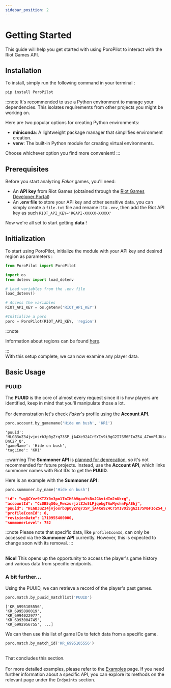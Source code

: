 ```yaml
---
sidebar_position: 2
---
```


# Getting Started

This guide will help you get started with using PoroPilot to interact with the Riot Games API.


## Installation

To install, simply run the following command in your terminal :

```bash
pip install PoroPilot
```

:::note
It's recommended to use a Python environment to manage your dependencies. This isolates requirements from other projects you might be working on.

Here are two popular options for creating Python environments:

- **miniconda**: A lightweight package manager that simplifies environment creation.
- **venv**: The built-in Python module for creating virtual environments.

Choose whichever option you find more convenient!
:::

## Prerequisites

Before you start analyzing *Faker* games, you'll need:

- An **API key** from Riot Games (obtained through the [Riot Games Developer Portal](https://developer.riotgames.com/))
- An **.env file** to store your API key and other sensitive data. you can simply create a ```file.txt``` file and rename it to ```.env```, then add the Riot API key as such ```RIOT_API_KEY='RGAPI-XXXXX-XXXXX'```

Now we're all set to start getting **data** !

## Initialization

To start using PoroPilot, initialize the module with your API key and desired region as parameters :

```python
from PoroPilot import PoroPilot

import os
from dotenv import load_dotenv

# Load variables from the .env file
load_dotenv()

# Access the variables
RIOT_API_KEY = os.getenv('RIOT_API_KEY')

#Initialize a poro
poro = PoroPilot(RIOT_API_KEY, 'region')
```

:::note

Information about regions can be found [here](https://developer.riotgames.com/docs/lol#routing-values).

:::
\
With this setup complete, we can now examine any player data.

## Basic Usage
### PUUID
The **PUUID** is the core of almost every request since it is how players are identified, keep in mind that you'll manipulate those a lot.
\
\
For demonstration let's check *Faker*'s profile using the **Account API**.

```python
poro.account.by_gamename('Hide on bush', 'KR1')
```

```
'puuid': 'HLGB3uZ34jvjosrb3p0yZrq73SP_jA4Xe924CrSYIv9i9gG2I7SM6FIoZ54_A7nmPlJKsu-DnC2P_Q', 
'gameName': 'Hide on bush', 
'tagLine': 'KR1'
```

:::warning
The **Summoner API** is [planned for deprecation](https://developer.riotgames.com/docs/lol#summoner-names-to-riot-ids), so it's not recommended for future projects.
Instead, use the **Account API**, which links summoner names with Riot IDs to get the **PUUID**.

Here is an example with the **Summoner API** :

```python
poro.summoner.by_name('Hide on bush')
```

```json
"id": "wgQGYvz9KT2X0v3po1ToIHShVqauYsBxJGAvidIm2nUkxg",
"accountId": "Cc8B5qSGo_MwxzurjzlZJo5LPjqekgTAwMyshnFpAEhj",
"puuid": "HLGB3uZ34jvjosrb3p0yZrq73SP_jA4Xe924CrSYIv9i9gG2I7SM6FIoZ54_A7nmPlJKsu-DnC2P_Q",
"profileIconId": 6,
"revisionDate": 1710955400000,
"summonerLevel": 752
```

:::note
Please note that specific data, like ``profileIconId``, can only be accessed via the **Summoner API** currently. However, this is expected to change soon with its removal.
:::



\
**Nice!** This opens up the opportunity to access the player's game history and various data from specific endpoints.

### A bit further...

Using the PUUID, we can retrieve a record of the player's past games.

```python
poro.match.by_puuid_matchlist('PUUID')
```

```
['KR_6995105556', 
'KR_6995090019', 
'KR_6994022977', 
'KR_6993004745', 
'KR_6992956755', ...]
```

We can then use this list of game IDs to fetch data from a specific game.

```python
poro.match.by_match_id('KR_6995105556')
```
\
That concludes this section. 
\
\
For more detailed examples, please refer to the [Examples](/ex) page. If you need further information about a specific API, you can explore its methods on the relevant page under the ```Endpoints``` section.